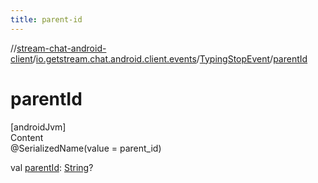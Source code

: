 ```yaml
---
title: parent-id
---
```

//[stream-chat-android-client](../../../index.md)/[io.getstream.chat.android.client.events](../index.md)/[TypingStopEvent](index.md)/[parentId](parentId.md)



# parentId  
[androidJvm]  
Content  
@SerializedName(value = parent_id)  
  
val [parentId](parentId.md): [String](https://kotlinlang.org/api/latest/jvm/stdlib/kotlin/-string/index.html)?  



